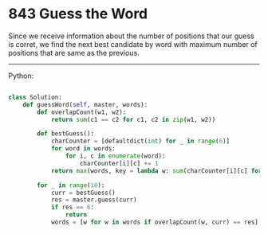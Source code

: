 # 843 Guess the Word

Since we receive information about the number of positions that our guess is
corret, we find the next best candidate by word with maximum number of
positions that are same as the previous.

---

Python:

```python

class Solution:
    def guessWord(self, master, words):
        def overlapCount(w1, w2):
            return sum(c1 == c2 for c1, c2 in zip(w1, w2))

        def bestGuess():
            charCounter = [defaultdict(int) for _ in range(6)]
            for word in words:
                for i, c in enumerate(word):
                    charCounter[i][c] += 1
            return max(words, key = lambda w: sum(charCounter[i][c] for i, c in enumerate(w)))

        for _ in range(10):
            curr = bestGuess()
            res = master.guess(curr)
            if res == 6:
                return
            words = [w for w in words if overlapCount(w, curr) == res]
```
